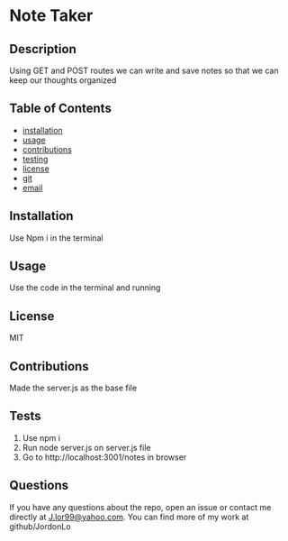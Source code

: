 # Note Taker
  
  ## Description
  Using GET and POST routes we can write and save notes so that we can keep our thoughts organized
  
  ## Table of Contents
  * [installation](#installation)
  * [usage](#usage)
  * [contributions](#contributions)
  * [testing](#testing)
  * [license](#license)
  * [git](#git)
  * [email](#email)
  
  ## Installation
  Use Npm i in the terminal
  
  ## Usage
  Use the code in the terminal and running 

  ## License
  MIT

  ## Contributions
  Made the server.js as the base file

  ## Tests
  1. Use npm i
  2. Run node server.js on server.js file
  3. Go to http://localhost:3001/notes in browser
  
  ## Questions
  If you have any questions about the repo, open an issue or contact me directly at J.lor99@yahoo.com. You can find more of my work at github/JordonLo
